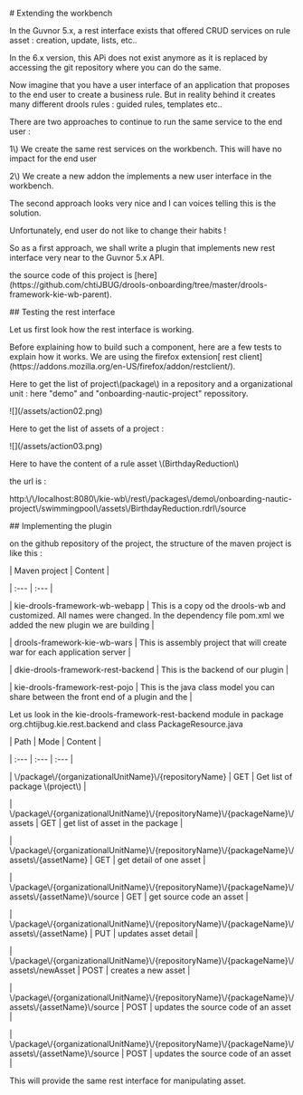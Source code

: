 \# Extending the workbench



In the Guvnor 5.x, a rest interface exists that offered CRUD services on rule asset : creation, update, lists, etc..

In the 6.x version, this APi does not exist anymore as it is replaced by accessing the git repository where you can do the same.

Now imagine that you have a user interface of an application that proposes to the end user to create a business rule. But in reality behind it creates many different drools rules : guided rules, templates etc..

There are two approaches to continue to run the same service to the end user :

1\\) We create the same rest services on the workbench. This will have no impact for the end user

2\\) We create a new addon the implements a new user interface in the workbench.



The second approach looks very nice and I can voices telling this is the solution.

Unfortunately, end user do not like to change their habits !



So as a first approach, we shall write a plugin that implements new rest interface very near to the Guvnor 5.x API.



the source code of this project is \[here\]\(https:\/\/github.com\/chtiJBUG\/drools-onboarding\/tree\/master\/drools-framework-kie-wb-parent\).



\#\# Testing the rest interface



Let us first look how the rest interface is working.



Before explaining how to build such a component, here are a few tests to explain how it works. We are using the firefox extension\[ rest client\]\(https:\/\/addons.mozilla.org\/en-US\/firefox\/addon\/restclient\/\).



Here to get the list of project\\(package\\) in a repository and a organizational unit : here "demo" and "onboarding-nautic-project" repossitory.



!\[\]\(\/assets\/action02.png\)



Here to get the list of assets of a project :



!\[\]\(\/assets\/action03.png\)



Here to have the content of a rule asset \\(BirthdayReduction\\)



the url is :



http:\\/\\/localhost:8080\\/kie-wb\\/rest\\/packages\\/demo\\/onboarding-nautic-project\\/swimmingpool\\/assets\\/BirthdayReduction.rdrl\\/source



\#\# Implementing the plugin



on the github repository of the project, the structure of the maven project is like this :



\| Maven project \| Content \|

\| :--- \| :--- \|

\| kie-drools-framework-wb-webapp \| This is a copy od the drools-wb and customized. All names were changed. In the dependency file pom.xml we added the new plugin we are building \|

\| drools-framework-kie-wb-wars \| This is assembly project that will create war for each application server \|

\| dkie-drools-framework-rest-backend \| This is the backend of our plugin \|

\| kie-drools-framework-rest-pojo \| This is the java class model you can share between the front end of a plugin and the \|



Let us look in the kie-drools-framework-rest-backend module in package org.chtijbug.kie.rest.backend and class PackageResource.java



\| Path \| Mode \| Content \|

\| :--- \| :--- \| :--- \|

\| \\/package\\/{organizationalUnitName}\\/{repositoryName} \| GET \| Get list of package \\(project\\) \|

\| \\/package\\/{organizationalUnitName}\\/{repositoryName}\\/{packageName}\\/assets \| GET \| get list of asset in the package \|

\| \\/package\\/{organizationalUnitName}\\/{repositoryName}\\/{packageName}\\/assets\\/{assetName} \| GET \| get detail of one asset \|

\| \\/package\\/{organizationalUnitName}\\/{repositoryName}\\/{packageName}\\/assets\\/{assetName}\\/source \| GET \| get source code an asset \|

\| \\/package\\/{organizationalUnitName}\\/{repositoryName}\\/{packageName}\\/assets\\/{assetName} \| PUT \| updates asset detail \|

\| \\/package\\/{organizationalUnitName}\\/{repositoryName}\\/{packageName}\\/assets\\/newAsset \| POST \| creates a new asset \|

\| \\/package\\/{organizationalUnitName}\\/{repositoryName}\\/{packageName}\\/assets\\/{assetName}\\/source \| POST \| updates the source code of an asset \|

\| \\/package\\/{organizationalUnitName}\\/{repositoryName}\\/{packageName}\\/assets\\/{assetName}\\/source \| POST \| updates the source code of an asset \|



This will provide the same rest interface for manipulating asset.









